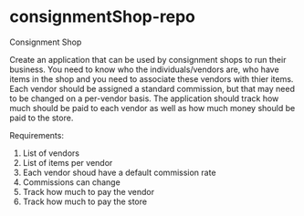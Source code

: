 # consignmentShop-repo
Consignment Shop



Create an application that can be used by consignment shops to run their business. You need to know who the individuals/vendors are, who have items in the shop and you need to associate these vendors with thier items. Each vendor should be assigned a standard commission, but that may need to be changed on a per-vendor basis. The application should track how much should be paid to each vendor as well as how much money should be paid to the store.

Requirements:
1. List of vendors
2. List of items per vendor
3. Each vendor shoud have a default commission rate
4. Commissions can change
5. Track how much to pay the vendor
6. Track how much to pay the store
